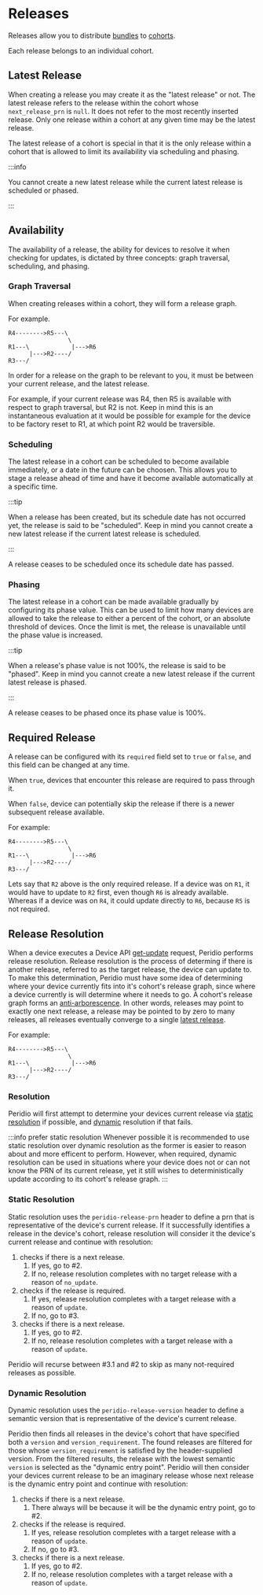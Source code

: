 # Releases

Releases allow you to distribute [bundles](/reference/bundles.md) to [cohorts](/reference/cohorts.md).

Each release belongs to an individual cohort.

## Latest Release

When creating a release you may create it as the "latest release" or not. The latest release refers to the release within the cohort whose `next_release_prn` is `null`. It does not refer to the most recently inserted release. Only one release within a cohort at any given time may be the latest release.

The latest release of a cohort is special in that it is the only release within a cohort that is allowed to limit its availability via scheduling and phasing.

:::info

You cannot create a new latest release while the current latest release is scheduled or phased.

:::

## Availability

The availability of a release, the ability for devices to resolve it when checking for updates, is dictated by three concepts: graph traversal, scheduling, and phasing.

### Graph Traversal

When creating releases within a cohort, they will form a release graph.

For example.

```
R4-------->R5---\
                 \
R1---\            |--->R6
      |--->R2----/
R3---/
```

In order for a release on the graph to be relevant to you, it must be between your current release, and the latest release.

For example, if your current release was R4, then R5 is available with respect to graph traversal, but R2 is not. Keep in mind this is an instantaneous evaluation at it would be possible for example for the device to be factory reset to R1, at which point R2 would be traversible.

### Scheduling

The latest release in a cohort can be scheduled to become available immediately, or a date in the future can be choosen. This allows you to stage a release ahead of time and have it become available automatically at a specific time.

:::tip

When a release has been created, but its schedule date has not occurred yet, the release is said to be "scheduled". Keep in mind you cannot create a new latest release if the current latest release is scheduled.

:::

A release ceases to be scheduled once its schedule date has passed.

### Phasing

The latest release in a cohort can be made available gradually by configuring its phase value. This can be used to limit how many devices are allowed to take the release to either a percent of the cohort, or an absolute threshold of devices. Once the limit is met, the release is unavailable until the phase value is increased.

:::tip

When a release's phase value is not 100%, the release is said to be "phased". Keep in mind you cannot create a new latest release if the current latest release is phased.

:::

A release ceases to be phased once its phase value is 100%.

## Required Release

A release can be configured with its `required` field set to `true` or `false`, and this field can be changed at any time.

When `true`, devices that encounter this release are required to pass through it.

When `false`, device can potentially skip the release if there is a newer subsequent release available.

For example:

```
R4-------->R5---\
                 \
R1---\            |--->R6
      |--->R2----/
R3---/
```

Lets say that `R2` above is the only required release. If a device was on `R1`, it would have to update to `R2` first, even though `R6` is already available. Whereas if a device was on `R4`, it could update directly to `R6`, because `R5` is not required.

## Release Resolution

When a device executes a Device API [get-update](/device-api#devices/operation/get-update) request, Peridio performs release resolution. Release resolution is the process of determing if there is another release, referred to as the target release, the device can update to. To make this determination, Peridio must have some idea of determining where your device currently fits into it's cohort's release graph, since where a device currently is will determine where it needs to go. A cohort's release graph forms an [anti-arborescence](https://en.wikipedia.org/wiki/Arborescence_(graph_theory)). In other words, releases may point to exactly one next release, a release may be pointed to by zero to many releases, all releases eventually converge to a single [latest release](#latest-release).

For example:

```
R4-------->R5---\
                 \
R1---\            |--->R6
      |--->R2----/
R3---/
```

### Resolution

Peridio will first attempt to determine your devices current release via [static resolution](#static-resolution) if possible, and [dynamic](#dynamic-resolution) resolution if that fails.

:::info prefer static resolution
Whenever possible it is recommended to use static resolution over dynamic resolution as the former is easier to reason about and more efficent to perform. However, when required, dynamic resolution can be used in situations where your device does not or can not know the PRN of its current release, yet it still wishes to deterministically update according to its cohort's release graph.
:::

### Static Resolution

Static resolution uses the `peridio-release-prn` header to define a prn that is representative of the device's current release. If it successfully identifies a release in the device's cohort, release resolution will consider it the device's current release and continue with resolution:

1. checks if there is a next release.
    1. If yes, go to #2.
    2. If no, release resolution completes with no target release with a reason of `no_update`.
2. checks if the release is required.
    1. If yes, release resolution completes with a target release with a reason of `update`.
    2. If no, go to #3.
3. checks if there is a next release.
    1. If yes, go to #2.
    2. If no, release resolution completes with a target release with a reason of `update`.

Peridio will recurse between #3.1 and #2 to skip as many not-required releases as possible.

### Dynamic Resolution

Dynamic resolution uses the `peridio-release-version` header to define a semantic version that is representative of the device's current release.

Peridio then finds all releases in the device's cohort that have specified both a `version` and `version_requirement`. The found releases are filtered for those whose `version_requirement` is satisfied by the header-supplied version. From the filtered results, the release with the lowest semantic `version` is selected as the "dynamic entry point". Peridio will then consider your devices current release to be an imaginary release whose next release is the dynamic entry point and continue with resolution:

1. checks if there is a next release.
    1. There always will be because it will be the dynamic entry point, go to #2.
2. checks if the release is required.
    1. If yes, release resolution completes with a target release with a reason of `update`.
    2. If no, go to #3.
3. checks if there is a next release.
    1. If yes, go to #2.
    2. If no, release resolution completes with a target release with a reason of `update`.
